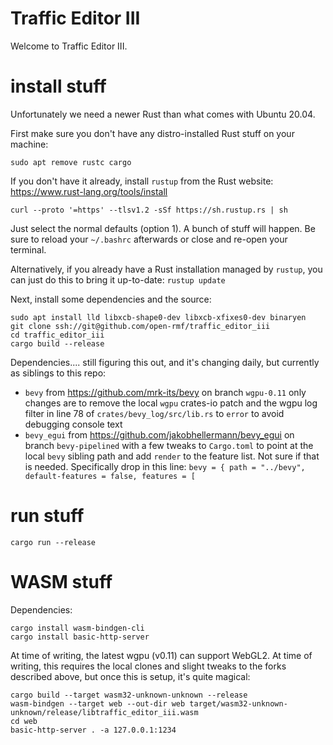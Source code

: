 # Traffic Editor III
Welcome to Traffic Editor III.

# install stuff

Unfortunately we need a newer Rust than what comes with Ubuntu 20.04.

First make sure you don't have any distro-installed Rust stuff on your machine:
```
sudo apt remove rustc cargo
```

If you don't have it already, install `rustup` from the Rust website: https://www.rust-lang.org/tools/install
```
curl --proto '=https' --tlsv1.2 -sSf https://sh.rustup.rs | sh
```
Just select the normal defaults (option 1).
A bunch of stuff will happen. Be sure to reload your `~/.bashrc` afterwards or close and re-open your terminal.

Alternatively, if you already have a Rust installation managed by `rustup`, you can just do this to bring it up-to-date: `rustup update`

Next, install some dependencies and the source:
```
sudo apt install lld libxcb-shape0-dev libxcb-xfixes0-dev binaryen
git clone ssh://git@github.com/open-rmf/traffic_editor_iii
cd traffic_editor_iii
cargo build --release
```

Dependencies.... still figuring this out, and it's changing daily, but currently as siblings to this repo:
 * `bevy` from https://github.com/mrk-its/bevy  on branch `wgpu-0.11`   only changes are to remove the local `wgpu` crates-io patch and the wgpu log filter in line 78 of `crates/bevy_log/src/lib.rs` to `error` to avoid debugging console text
 * `bevy_egui` from https://github.com/jakobhellermann/bevy_egui  on branch `bevy-pipelined` with a few tweaks to `Cargo.toml` to point at the local `bevy` sibling path and add `render` to the feature list. Not sure if that is needed. Specifically drop in this line: `bevy = { path = "../bevy", default-features = false, features = [`

# run stuff

```
cargo run --release
```

# WASM stuff

Dependencies:
```
cargo install wasm-bindgen-cli
cargo install basic-http-server
```

At time of writing, the latest wgpu (v0.11) can support WebGL2. At time of writing, this requires the local clones and slight tweaks to the forks described above, but once this is setup, it's quite magical:
```
cargo build --target wasm32-unknown-unknown --release
wasm-bindgen --target web --out-dir web target/wasm32-unknown-unknown/release/libtraffic_editor_iii.wasm
cd web
basic-http-server . -a 127.0.0.1:1234
```
